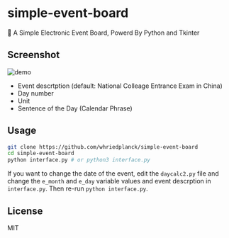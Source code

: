 # simple-event-board
📅 A Simple Electronic Event Board, Powerd By Python and Tkinter
## Screenshot
![demo](https://img.vim-cn.com/e1/153427be460b857ad88feb5f6f452ef40ea34f.png)

- Event descrtption (default: National Colleage Entrance Exam in China)
- Day number
- Unit
- Sentence of the Day (Calendar Phrase)

## Usage
```bash
git clone https://github.com/whriedplanck/simple-event-board
cd simple-event-board
python interface.py # or python3 interface.py
```
If you want to change the date of the event, edit the `daycalc2.py` file and change the `e_month` and `e_day` variable values and event descrption in `interface.py`. Then re-run `python interface.py`.

## License
MIT
